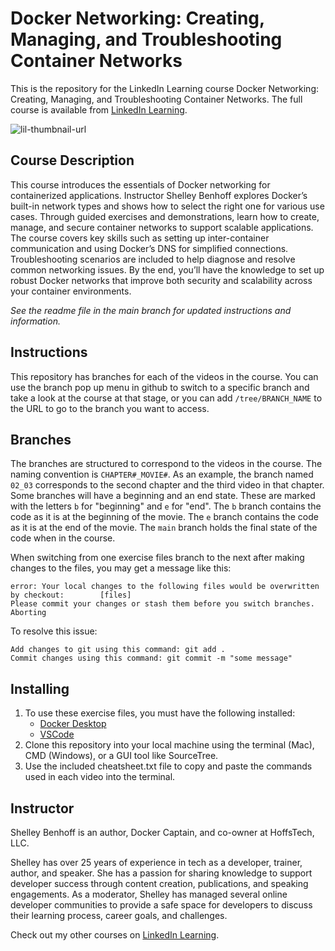 # Docker Networking: Creating, Managing, and Troubleshooting Container Networks
This is the repository for the LinkedIn Learning course Docker Networking: Creating, Managing, and Troubleshooting Container Networks. The full course is available from [LinkedIn Learning][lil-course-url].

![lil-thumbnail-url]

## Course Description

This course introduces the essentials of Docker networking for containerized applications. Instructor Shelley Benhoff explores Docker’s built-in network types and shows how to select the right one for various use cases. Through guided exercises and demonstrations, learn how to create, manage, and secure container networks to support scalable applications. The course covers key skills such as setting up inter-container communication and using Docker’s DNS for simplified connections. Troubleshooting scenarios are included to help diagnose and resolve common networking issues. By the end, you’ll have the knowledge to set up robust Docker networks that improve both security and scalability across your container environments.

_See the readme file in the main branch for updated instructions and information._
## Instructions
This repository has branches for each of the videos in the course. You can use the branch pop up menu in github to switch to a specific branch and take a look at the course at that stage, or you can add `/tree/BRANCH_NAME` to the URL to go to the branch you want to access.

## Branches
The branches are structured to correspond to the videos in the course. The naming convention is `CHAPTER#_MOVIE#`. As an example, the branch named `02_03` corresponds to the second chapter and the third video in that chapter. 
Some branches will have a beginning and an end state. These are marked with the letters `b` for "beginning" and `e` for "end". The `b` branch contains the code as it is at the beginning of the movie. The `e` branch contains the code as it is at the end of the movie. The `main` branch holds the final state of the code when in the course.

When switching from one exercise files branch to the next after making changes to the files, you may get a message like this:

    error: Your local changes to the following files would be overwritten by checkout:        [files]
    Please commit your changes or stash them before you switch branches.
    Aborting

To resolve this issue:
	
    Add changes to git using this command: git add .
	Commit changes using this command: git commit -m "some message"

## Installing
1. To use these exercise files, you must have the following installed:
	- [Docker Desktop](https://www.docker.com/products/docker-desktop/)
    - [VSCode](https://code.visualstudio.com/download)
2. Clone this repository into your local machine using the terminal (Mac), CMD (Windows), or a GUI tool like SourceTree.
3. Use the included cheatsheet.txt file to copy and paste the commands used in each video into the terminal.

## Instructor

Shelley Benhoff is an author, Docker Captain, and co-owner at HoffsTech, LLC.

Shelley has over 25 years of experience in tech as a developer, trainer, author, and speaker. She has a passion for sharing knowledge to support developer success through content creation, publications, and speaking engagements. As a moderator, Shelley has managed several online developer communities to provide a safe space for developers to discuss their learning process, career goals, and challenges.
                            

Check out my other courses on [LinkedIn Learning](https://www.linkedin.com/learning/instructors/shelley-benhoff).


[0]: # (Replace these placeholder URLs with actual course URLs)

[lil-course-url]: https://www.linkedin.com/learning/
[lil-thumbnail-url]: https://media.licdn.com/dms/image/v2/D4D0DAQEK81kagnSqfg/learning-public-crop_675_1200/B4DZVdBE7iG8Ac-/0/1741022318584?e=2147483647&v=beta&t=zkcE-Ysb8KGf9XtvNEBSifD3Nw1Nyn0B43TSyytqoCo

